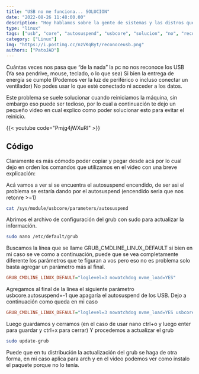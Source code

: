```yaml
---
title: "USB no me funciona... SOLUCION"
date: "2022-08-26 11:48:00.00"
description: "Hoy hablamos sobre la gente de sistemas y las distros que tiene que conocer"
type: "linux"
tags: ["usb", "core", "autosuspend", "usbcore", "solucion", "no", "reconoce", "funciona", "pendrive", "mouse", "tecladp"]
category: ["Linux"]
img: "https://i.postimg.cc/nzVKqByt/reconoceusb.png"
authors: ["PatoJAD"]
---
```


Cuántas veces nos pasa que “de la nada” la pc no nos reconoce los USB (Ya sea pendrive, mouse, teclado, o lo que sea) Si bien la entrega de energía se cumple (Podemos ver la luz de periférico o incluso conectar un ventilador) No podes usar lo que esté conectado ni acceder a los datos.

Este problema se suele solucionar cuando reiniciamos la máquina, sin embargo eso puede ser tedioso, por lo cual a continuación te dejo un pequeño video en cual explico como poder solucionar esto para evitar el reinicio.

{{< youtube code="Pmjg4jWXuRI" >}}

## Código

Claramente es más cómodo poder copiar y pegar desde acá por lo cual dejo en orden los comandos que utilizamos en el video con una breve explicación:


Acá vamos a ver si se encuentra el autosuspend encendido, de ser asi el problema se estaría dando por el autosuspend (encendido seria que nos retonre >=1)

```bash
cat /sys/module/usbcore/parameters/autosuspend
```

Abrimos el archivo de configuración del grub con sudo para actualizar la información.

``` bash
sudo nano /etc/default/grub 
```

Buscamos la línea que se llame GRUB_CMDLINE_LINUX_DEFAULT si bien en mi caso se ve como a continuación, puede que se vea completamente diferente los parámetros que te figuran a vos pero eso no es problema solo basta agregar un parámetro más al final.

```cfg
GRUB_CMDLINE_LINUX_DEFAULT="loglevel=3 nowatchdog nvme_load=YES"
```

Agregamos al final de la línea el siguiente parámetro usbcore.autosuspend=-1 que apagaría el autosuspend de los USB. Dejo a continuación como queda en mi caso

```cfg
GRUB_CMDLINE_LINUX_DEFAULT="loglevel=3 nowatchdog nvme_load=YES usbcore.autosuspend=-1"
```

Luego guardamos y cerramos (en el caso de usar nano ctrl+o y luego enter para guardar y ctrl+x para cerrar) Y procedemos a actualizar el grub

```bash
sudo update-grub
```

Puede que en tu distribución la actualización del grub se haga de otra forma, en mi caso aplica para arch y en el video podemos ver como instalo el paquete porque no lo tenía.
